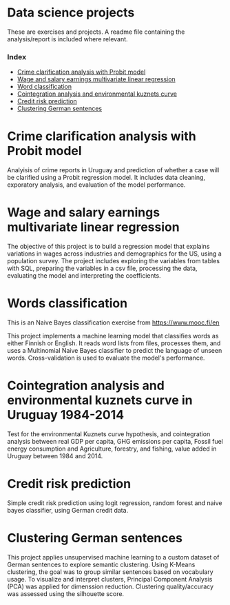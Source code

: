 # Data science projects
These are exercises and projects. A readme file containing the analysis/report is included where relevant.
### Index
- [Crime clarification analysis with Probit model](crime_clarification_analysis/)
- [Wage and salary earnings multivariate linear regression](wage_and_salary_earnings_model/)
- [Word classification](word%20classification/)
- [Cointegration analysis and environmental kuznets curve](cointegration_and_kuznets_curve)
- [Credit risk prediction](credit_risk_model/)
- [Clustering German sentences](clustering%20german%20sentences/)

# Crime clarification analysis with Probit model
Analyisis of crime reports in Uruguay and prediction of whether a case will be clarified using a Probit regression model.
It includes data cleaning, exporatory analysis, and evaluation of the model performance.

# Wage and salary earnings multivariate linear regression
The objective of this project is to build a regression model that explains variations in wages across industries and demographics for the US, using a population survey. The project includes exploring the variables from tables with SQL, preparing the variables in a csv file, processing the data, evaluating the model and interpreting the coefficients.

# Words classification
This is an Naive Bayes classification exercise from https://www.mooc.fi/en

This project implements a machine learning model that classifies words as either Finnish or English.
It reads word lists from files, processes them, and uses a Multinomial Naive Bayes classifier to predict the language of unseen words. 
Cross-validation is used to evaluate the model's performance.

# Cointegration analysis and environmental kuznets curve in Uruguay 1984-2014
Test for the environmental Kuznets curve hypothesis, and cointegration analysis between real GDP per capita, GHG emissions per capita, Fossil fuel energy consumption and Agriculture, forestry, and fishing, value added in Uruguay between 1984 and 2014.

# Credit risk prediction
Simple credit risk prediction using logit regression, random forest and naive bayes classifier, using German credit data.

# Clustering German sentences
This project applies unsupervised machine learning to a custom dataset of German sentences to explore semantic clustering. Using K-Means clustering, the goal was to group similar sentences based on vocabulary usage.
To visualize and interpret clusters, Principal Component Analysis (PCA) was applied for dimenssion reduction. Clustering quality/accuracy was assessed using the silhouette score.




